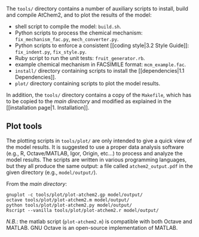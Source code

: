 The `tools/` directory contains a number of auxiliary scripts to install, build and compile AtChem2, and to plot the results of the model:

* shell script to compile the model: `build.sh`.
* Python scripts to process the chemical mechanism: `fix_mechanism_fac.py`, `mech_converter.py`.
* Python scripts to enforce a consistent [[coding style|3.2 Style Guide]]: `fix_indent.py`, `fix_style.py`.
* Ruby script to run the unit tests: `fruit_generator.rb`.
* example chemical mechanism in FACSIMILE format: `mcm_example.fac`.
* `install/` directory containing scripts to install the [[dependencies|1.1 Dependencies]].
* `plot/` directory containing scripts to plot the model results.

In addition, the `tools/` directory contains a copy of the `Makefile`, which has to be copied to the _main directory_ and modified as explained in the [[installation page|1. Installation]].

## Plot tools

The plotting scripts in `tools/plot/` are only intended to give a quick view of the model results. It is suggested to use a proper data analysis software (e.g., R, Octave/MATLAB, Igor, Origin, etc...) to process and analyze the model results. The scripts are written in various programming languages, but they all produce the same output: a file called `atchem2_output.pdf` in the given directory (e.g., `model/output/`).

From the _main directory_:

    gnuplot -c tools/plot/plot-atchem2.gp model/output/
    octave tools/plot/plot-atchem2.m model/output/
    python tools/plot/plot-atchem2.py model/output/
    Rscript --vanilla tools/plot/plot-atchem2.r model/output/

_N.B._: the matlab script (`plot-atchem2.m`) is compatible with both Octave and MATLAB. GNU Octave is an open-source implementation of MATLAB.
